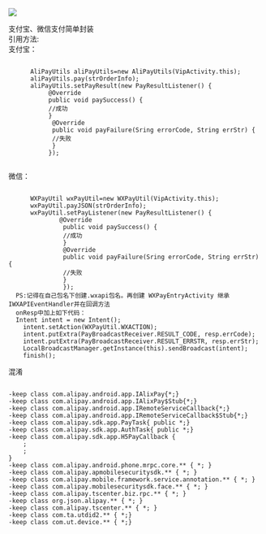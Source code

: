 [![](https://www.jitpack.io/v/BugSir/PayUtils.svg)](https://www.jitpack.io/#BugSir/PayUtils)

支付宝、微信支付简单封装<br/>
引用方法:<br/>
支付宝：<br/>
<pre><code>
      AliPayUtils aliPayUtils=new AliPayUtils(VipActivity.this);
      aliPayUtils.pay(strOrderInfo);
      aliPayUtils.setPayResult(new PayResultListener() {
           @Override
           public void paySuccess() {
           //成功
           }
            @Override
            public void payFailure(Sring errorCode, String errStr) {
            //失败
            }
           });
           </code></pre>
微信：<br/>
<pre><code>
      WXPayUtil wxPayUtil=new WXPayUtil(VipActivity.this);
      wxPayUtil.payJSON(strOrderInfo);
      wxPayUtil.setPayListener(new PayResultListener() {
              @Override
               public void paySuccess() {
               //成功
               }
               @Override
               public void payFailure(Sring errorCode, String errStr) {
               //失败
               }
               });
  PS:记得在自己包名下创建.wxapi包名。再创建 WXPayEntryActivity 继承IWXAPIEventHandler并在回调方法
  onResp中加上如下代码：
  Intent intent = new Intent();
	intent.setAction(WXPayUtil.WXACTION);
	intent.putExtra(PayBroadcastReceiver.RESULT_CODE, resp.errCode);
	intent.putExtra(PayBroadcastReceiver.RESULT_ERRSTR, resp.errStr);
	LocalBroadcastManager.getInstance(this).sendBroadcast(intent);
	finish();
</code></pre>
混淆
<pre><code>
-keep class com.alipay.android.app.IAlixPay{*;}
-keep class com.alipay.android.app.IAlixPay$Stub{*;}
-keep class com.alipay.android.app.IRemoteServiceCallback{*;}
-keep class com.alipay.android.app.IRemoteServiceCallback$Stub{*;}
-keep class com.alipay.sdk.app.PayTask{ public *;}
-keep class com.alipay.sdk.app.AuthTask{ public *;}
-keep class com.alipay.sdk.app.H5PayCallback {
    <fields>;
    <methods>;
}
-keep class com.alipay.android.phone.mrpc.core.** { *; }
-keep class com.alipay.apmobilesecuritysdk.** { *; }
-keep class com.alipay.mobile.framework.service.annotation.** { *; }
-keep class com.alipay.mobilesecuritysdk.face.** { *; }
-keep class com.alipay.tscenter.biz.rpc.** { *; }
-keep class org.json.alipay.** { *; }
-keep class com.alipay.tscenter.** { *; }
-keep class com.ta.utdid2.** { *;}
-keep class com.ut.device.** { *;}
</code></pre>
